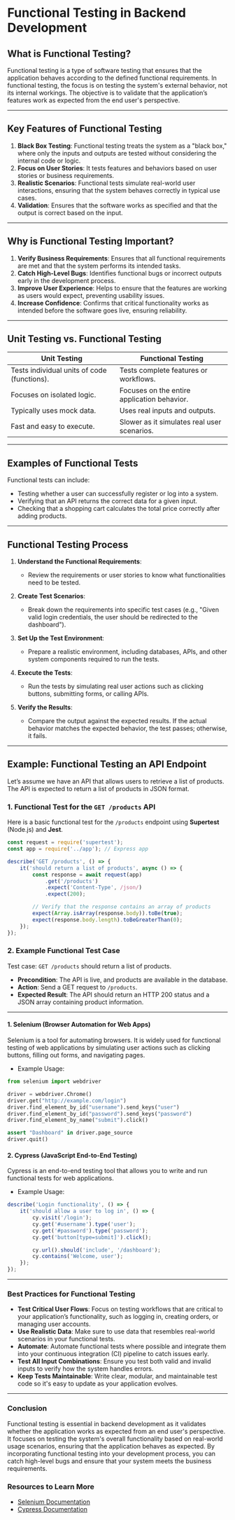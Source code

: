 # Functional Testing in Backend Development

## What is Functional Testing?

Functional testing is a type of software testing that ensures that the application behaves according to the defined functional requirements. In functional testing, the focus is on testing the system's external behavior, not its internal workings. The objective is to validate that the application’s features work as expected from the end user's perspective.

---

## Key Features of Functional Testing

1. **Black Box Testing**: Functional testing treats the system as a "black box," where only the inputs and outputs are tested without considering the internal code or logic.
2. **Focus on User Stories**: It tests features and behaviors based on user stories or business requirements.
3. **Realistic Scenarios**: Functional tests simulate real-world user interactions, ensuring that the system behaves correctly in typical use cases.
4. **Validation**: Ensures that the software works as specified and that the output is correct based on the input.

---

## Why is Functional Testing Important?

1. **Verify Business Requirements**: Ensures that all functional requirements are met and that the system performs its intended tasks.
2. **Catch High-Level Bugs**: Identifies functional bugs or incorrect outputs early in the development process.
3. **Improve User Experience**: Helps to ensure that the features are working as users would expect, preventing usability issues.
4. **Increase Confidence**: Confirms that critical functionality works as intended before the software goes live, ensuring reliability.

---

## Unit Testing vs. Functional Testing

| **Unit Testing**                            | **Functional Testing**                           |
|---------------------------------------------|-------------------------------------------------|
| Tests individual units of code (functions). | Tests complete features or workflows.           |
| Focuses on isolated logic.                  | Focuses on the entire application behavior.      |
| Typically uses mock data.                   | Uses real inputs and outputs.                   |
| Fast and easy to execute.                   | Slower as it simulates real user scenarios.      |

---

## Examples of Functional Tests

Functional tests can include:
- Testing whether a user can successfully register or log into a system.
- Verifying that an API returns the correct data for a given input.
- Checking that a shopping cart calculates the total price correctly after adding products.

---

## Functional Testing Process

1. **Understand the Functional Requirements**:
   - Review the requirements or user stories to know what functionalities need to be tested.
   
2. **Create Test Scenarios**:
   - Break down the requirements into specific test cases (e.g., "Given valid login credentials, the user should be redirected to the dashboard").
   
3. **Set Up the Test Environment**:
   - Prepare a realistic environment, including databases, APIs, and other system components required to run the tests.

4. **Execute the Tests**:
   - Run the tests by simulating real user actions such as clicking buttons, submitting forms, or calling APIs.

5. **Verify the Results**:
   - Compare the output against the expected results. If the actual behavior matches the expected behavior, the test passes; otherwise, it fails.

---

## Example: Functional Testing an API Endpoint

Let’s assume we have an API that allows users to retrieve a list of products. The API is expected to return a list of products in JSON format.

### 1. Functional Test for the `GET /products` API

Here is a basic functional test for the `/products` endpoint using **Supertest** (Node.js) and **Jest**.

```javascript
const request = require('supertest');
const app = require('../app'); // Express app

describe('GET /products', () => {
    it('should return a list of products', async () => {
        const response = await request(app)
            .get('/products')
            .expect('Content-Type', /json/)
            .expect(200);

        // Verify that the response contains an array of products
        expect(Array.isArray(response.body)).toBe(true);
        expect(response.body.length).toBeGreaterThan(0);
    });
});
```

### 2. Example Functional Test Case

Test case: `GET /products` should return a list of products.

- **Precondition**: The API is live, and products are available in the database.
- **Action**: Send a GET request to `/products`.
- **Expected Result**: The API should return an HTTP 200 status and a JSON array containing product information.

---

#### 1. Selenium (Browser Automation for Web Apps)

Selenium is a tool for automating browsers. It is widely used for functional testing of web applications by simulating user actions such as clicking buttons, filling out forms, and navigating pages.

- Example Usage:

```python
from selenium import webdriver

driver = webdriver.Chrome()
driver.get("http://example.com/login")
driver.find_element_by_id("username").send_keys("user")
driver.find_element_by_id("password").send_keys("password")
driver.find_element_by_name("submit").click()

assert "Dashboard" in driver.page_source
driver.quit()
```

#### 2. Cypress (JavaScript End-to-End Testing)

Cypress is an end-to-end testing tool that allows you to write and run functional tests for web applications.

- Example Usage:

```javascript
describe('Login functionality', () => {
    it('should allow a user to log in', () => {
        cy.visit('/login');
        cy.get('#username').type('user');
        cy.get('#password').type('password');
        cy.get('button[type=submit]').click();

        cy.url().should('include', '/dashboard');
        cy.contains('Welcome, user');
    });
});
```

---

### Best Practices for Functional Testing

- **Test Critical User Flows**: Focus on testing workflows that are critical to your application’s functionality, such as logging in, creating orders, or managing user accounts.
- **Use Realistic Data**: Make sure to use data that resembles real-world scenarios in your functional tests.
- **Automate**: Automate functional tests where possible and integrate them into your continuous integration (CI) pipeline to catch issues early.
- **Test All Input Combinations**: Ensure you test both valid and invalid inputs to verify how the system handles errors.
- **Keep Tests Maintainable**: Write clear, modular, and maintainable test code so it's easy to update as your application evolves.

---

### Conclusion

Functional testing is essential in backend development as it validates whether the application works as expected from an end user's perspective. It focuses on testing the system's overall functionality based on real-world usage scenarios, ensuring that the application behaves as expected. By incorporating functional testing into your development process, you can catch high-level bugs and ensure that your system meets the business requirements.

### Resources to Learn More

- [Selenium Documentation](https://www.selenium.dev/documentation/en/)
- [Cypress Documentation](https://docs.cypress.io/guides/overview/why-cypress.html)